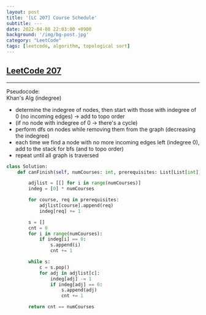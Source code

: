 ```yaml
---
layout: post
title: '[LC 207] Course Schedule'
subtitle: ---
date: 2022-04-08 22:03:00 +0900
background: '/img/bg-post.jpg'
category: "LeetCode"
tags: [leetcode, algorithm, topological sort]
---
```


## [LeetCode 207](https://leetcode.com/problems/course-schedule/)


---
Pseudocode:  
Khan's Alg (indegree)

* determine the indegree of nodes, then start with those with indegree of 0 (no incoming edges) -> add to topo order
* (if no node with indegree of 0 -> there's a cycle)
* perform dfs on nodes while removing them from the graph (decreasing the indegree)
* each time we find a node with no more incoming edges left (indegree 0), add to the stack for bfs (and to topo order)
* repeat until all graph is traversed

```python
class Solution:
    def canFinish(self, numCourses: int, prerequisites: List[List[int]]) -> bool:

        adjlist = [[] for i in range(numCourses)]
        indeg = [0] * numCourses

        for course, req in prerequisites:
            adjlist[course].append(req)
            indeg[req] += 1

        s = []
        cnt = 0
        for i in range(numCourses):
            if indeg[i] == 0:
                s.append(i)
                cnt += 1

        while s:
            c = s.pop()
            for adj in adjlist[c]:
                indeg[adj] -= 1
                if indeg[adj] == 0:
                    s.append(adj)
                    cnt += 1

        return cnt == numCourses
```

